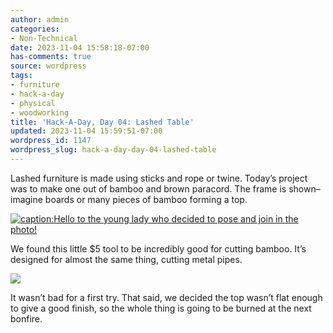 ```yaml
---
author: admin
categories:
- Non-Technical
date: 2023-11-04 15:58:18-07:00
has-comments: true
source: wordpress
tags:
- furniture
- hack-a-day
- physical
- woodworking
title: 'Hack-A-Day, Day 04: Lashed Table'
updated: 2023-11-04 15:59:51-07:00
wordpress_id: 1147
wordpress_slug: hack-a-day-day-04-lashed-table
---
```

Lashed furniture is made using sticks and rope or twine. Today’s project was to make one out of bamboo and brown paracord. The frame is shown–imagine boards or many pieces of bamboo forming a top.

[![caption:Hello to the young lady who decided to pose and join in the photo!](../wp-content/uploads/2023/11/table-1024x1002.jpg)](../wp-content/uploads/2023/11/table.jpg)

We found this little $5 tool to be incredibly good for cutting bamboo. It’s designed for almost the same thing, cutting metal pipes.

[![](../wp-content/uploads/2023/11/pipe-cutter-300x300.webp)](../wp-content/uploads/2023/11/pipe-cutter.webp)

It wasn’t bad for a first try. That said, we decided the top wasn’t flat enough to give a good finish, so the whole thing is going to be burned at the next bonfire.
